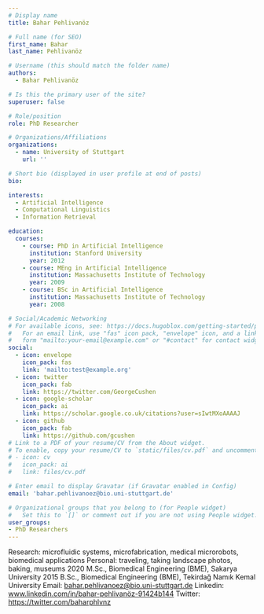 ```yaml
---
# Display name
title: Bahar Pehlivanöz

# Full name (for SEO)
first_name: Bahar
last_name: Pehlivanöz

# Username (this should match the folder name)
authors:
  - Bahar Pehlivanöz

# Is this the primary user of the site?
superuser: false

# Role/position
role: PhD Researcher

# Organizations/Affiliations
organizations:
  - name: University of Stuttgart
    url: ''

# Short bio (displayed in user profile at end of posts)
bio: 

interests:
  - Artificial Intelligence
  - Computational Linguistics
  - Information Retrieval

education:
  courses:
    - course: PhD in Artificial Intelligence
      institution: Stanford University
      year: 2012
    - course: MEng in Artificial Intelligence
      institution: Massachusetts Institute of Technology
      year: 2009
    - course: BSc in Artificial Intelligence
      institution: Massachusetts Institute of Technology
      year: 2008

# Social/Academic Networking
# For available icons, see: https://docs.hugoblox.com/getting-started/page-builder/#icons
#   For an email link, use "fas" icon pack, "envelope" icon, and a link in the
#   form "mailto:your-email@example.com" or "#contact" for contact widget.
social:
  - icon: envelope
    icon_pack: fas
    link: 'mailto:test@example.org'
  - icon: twitter
    icon_pack: fab
    link: https://twitter.com/GeorgeCushen
  - icon: google-scholar
    icon_pack: ai
    link: https://scholar.google.co.uk/citations?user=sIwtMXoAAAAJ
  - icon: github
    icon_pack: fab
    link: https://github.com/gcushen
# Link to a PDF of your resume/CV from the About widget.
# To enable, copy your resume/CV to `static/files/cv.pdf` and uncomment the lines below.
# - icon: cv
#   icon_pack: ai
#   link: files/cv.pdf

# Enter email to display Gravatar (if Gravatar enabled in Config)
email: 'bahar.pehlivanoez@bio.uni-stuttgart.de'

# Organizational groups that you belong to (for People widget)
#   Set this to `[]` or comment out if you are not using People widget.
user_groups:
- PhD Researchers
---
```


Research: microfluidic systems, microfabrication, medical microrobots, biomedical applications
Personal: traveling, taking landscape photos, baking, museums
2020 M.Sc., Biomedical Engineering (BME), Sakarya University
2015 B.Sc., Biomedical Engineering (BME), Tekirdağ Namık Kemal University
Email: bahar.pehlivanoez@bio.uni-stuttgart.de
Linkedin: www.linkedin.com/in/bahar-pehlivanöz-91424b144
Twitter: https://twitter.com/baharphlvnz

